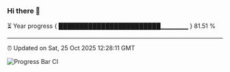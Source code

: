 ### Hi there 👋

⏳ Year progress { ████████████████████████▁▁▁▁▁▁ } 81.51 %

---

⏰ Updated on Sat, 25 Oct 2025 12:28:11 GMT

![Progress Bar CI](https://github.com/liununu/liununu/workflows/Progress%20Bar%20CI/badge.svg)
